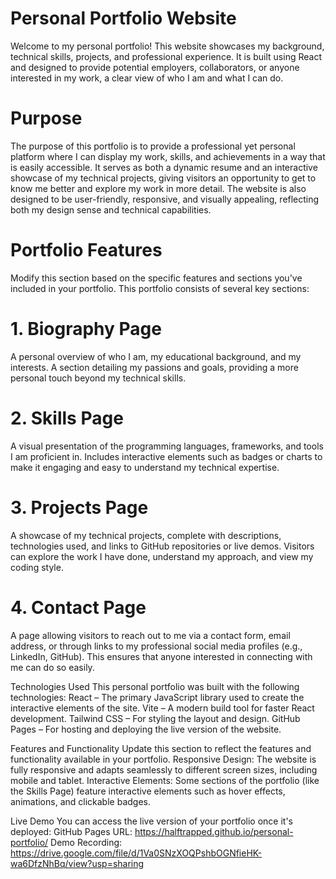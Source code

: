 # Personal Portfolio Website
Welcome to my personal portfolio! This website showcases my background, technical skills, projects, and professional experience. It is built using React and designed to provide potential employers, collaborators, or anyone interested in my work, a clear view of who I am and what I can do.
# Purpose
The purpose of this portfolio is to provide a professional yet personal platform where I can display my work, skills, and achievements in a way that is easily accessible. It serves as both a dynamic resume and an interactive showcase of my technical projects, giving visitors an opportunity to get to know me better and explore my work in more detail. The website is also designed to be user-friendly, responsive, and visually appealing, reflecting both my design sense and technical capabilities.


# Portfolio Features
Modify this section based on the specific features and sections you've included in your portfolio.
This portfolio consists of several key sections:
# 1. Biography Page
A personal overview of who I am, my educational background, and my interests.
A section detailing my passions and goals, providing a more personal touch beyond my technical skills.
# 2. Skills Page
A visual presentation of the programming languages, frameworks, and tools I am proficient in.
Includes interactive elements such as badges or charts to make it engaging and easy to understand my technical expertise.
# 3. Projects Page
A showcase of my technical projects, complete with descriptions, technologies used, and links to GitHub repositories or live demos.
Visitors can explore the work I have done, understand my approach, and view my coding style.
# 4. Contact Page
A page allowing visitors to reach out to me via a contact form, email address, or through links to my professional social media profiles (e.g., LinkedIn, GitHub).
This ensures that anyone interested in connecting with me can do so easily.

Technologies Used
This personal portfolio was built with the following technologies:
React – The primary JavaScript library used to create the interactive elements of the site.
Vite – A modern build tool for faster React development.
Tailwind CSS – For styling the layout and design.
GitHub Pages – For hosting and deploying the live version of the website.

Features and Functionality
Update this section to reflect the features and functionality available in your portfolio.
Responsive Design: The website is fully responsive and adapts seamlessly to different screen sizes, including mobile and tablet.
Interactive Elements: Some sections of the portfolio (like the Skills Page) feature interactive elements such as hover effects, animations, and clickable badges.


Live Demo
You can access the live version of your portfolio once it's deployed:
GitHub Pages URL:
https://halftrapped.github.io/personal-portfolio/
Demo Recording:
https://drive.google.com/file/d/1Va0SNzXOQPshbOGNfieHK-wa6DfzNhBq/view?usp=sharing
